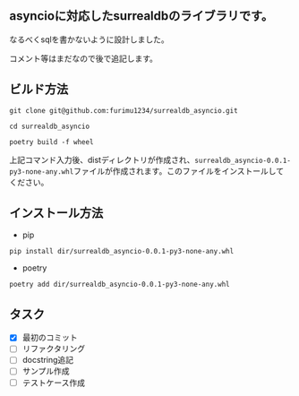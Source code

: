 ## asyncioに対応したsurrealdbのライブラリです。

なるべくsqlを書かないように設計しました。

コメント等はまだなので後で追記します。

## ビルド方法

`git clone git@github.com:furimu1234/surrealdb_asyncio.git`

`cd surrealdb_asyncio`

`poetry build -f wheel`

上記コマンド入力後、distディレクトリが作成され、`surrealdb_asyncio-0.0.1-py3-none-any.whl`ファイルが作成されます。このファイルをインストールしてください。

## インストール方法

- pip

`pip install dir/surrealdb_asyncio-0.0.1-py3-none-any.whl`
- poetry

`poetry add dir/surrealdb_asyncio-0.0.1-py3-none-any.whl`
## タスク
- [x] 最初のコミット
- [ ] リファクタリング
- [ ] docstring追記
- [ ] サンプル作成
- [ ] テストケース作成